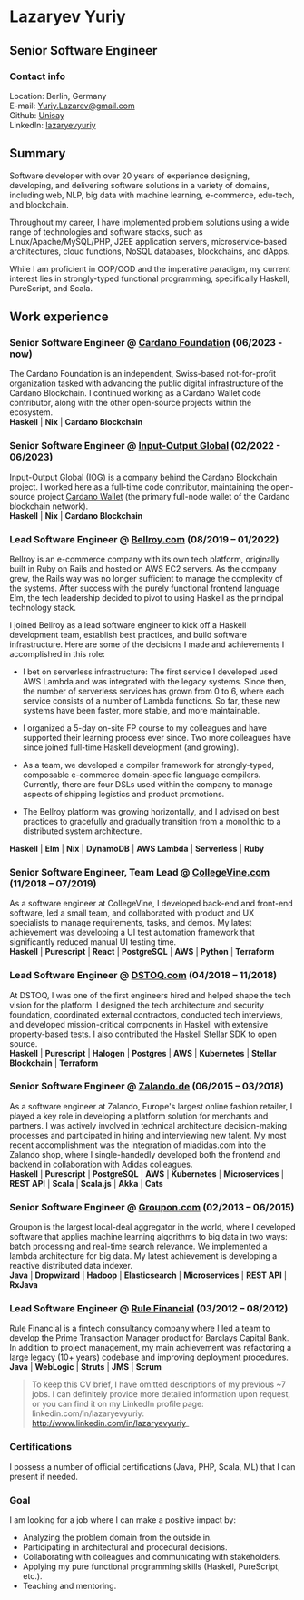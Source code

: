 # Lazaryev Yuriy

## Senior Software Engineer

### Contact info

Location: Berlin, Germany  
E-mail: <Yuriy.Lazarev@gmail.com>  
Github: [Unisay](https://github.com/Unisay)  
LinkedIn: [lazaryevyuriy](http://www.linkedin.com/in/lazaryevyuriy)

## Summary

Software developer with over 20 years of experience designing, developing, and
delivering software solutions in a variety of domains, including web, NLP, big
data with machine learning, e-commerce, edu-tech, and blockchain.

Throughout my career, I have implemented problem solutions using a wide range of
technologies and software stacks, such as Linux/Apache/MySQL/PHP, J2EE
application servers, microservice-based architectures, cloud functions, NoSQL
databases, blockchains, and dApps.

While I am proficient in OOP/OOD and the imperative paradigm, my current
interest lies in strongly-typed functional programming, specifically Haskell,
PureScript, and Scala.

## Work experience

### Senior Software Engineer @ [Cardano Foundation](https://cardano-foundation.org/) (06/2023 - now)

The Cardano Foundation is an independent, Swiss-based not-for-profit
organization tasked with advancing the public digital infrastructure of the
Cardano Blockchain. I continued working as a Cardano Wallet code contributor,
along with the other open-source projects within the ecosystem.  
**Haskell** | **Nix** | **Cardano Blockchain**

### Senior Software Engineer @ [Input-Output Global](https://iog.io/) (02/2022 - 06/2023)

Input-Output Global (IOG) is a company behind the Cardano Blockchain project. I
worked here as a full-time code contributor, maintaining the open-source project
[Cardano Wallet](https://github.com/cardano-foundation/cardano-wallet) (the
primary full-node wallet of the Cardano blockchain network).  
**Haskell** | **Nix** | **Cardano Blockchain**

### Lead Software Engineer @ [Bellroy.com](https://bellroy.com/) (08/2019 – 01/2022)

Bellroy is an e-commerce company with its own tech platform, originally built in
Ruby on Rails and hosted on AWS EC2 servers. As the company grew, the Rails way
was no longer sufficient to manage the complexity of the systems. After success
with the purely functional frontend language Elm, the tech leadership decided to
pivot to using Haskell as the principal technology stack.

I joined Bellroy as a lead software engineer to kick off a Haskell development
team, establish best practices, and build software infrastructure. Here are some
of the decisions I made and achievements I accomplished in this role:

- I bet on serverless infrastructure: The first service I developed used AWS
  Lambda and was integrated with the legacy systems. Since then, the number of
  serverless services has grown from 0 to 6, where each service consists of a
  number of Lambda functions. So far, these new systems have been faster, more
  stable, and more maintainable.

- I organized a 5-day on-site FP course to my colleagues and have supported
  their learning process ever since. Two more colleagues have since joined
  full-time Haskell development (and growing).

- As a team, we developed a compiler framework for strongly-typed, composable
  e-commerce domain-specific language compilers. Currently, there are four DSLs
  used within the company to manage aspects of shipping logistics and product
  promotions.

- The Bellroy platform was growing horizontally, and I advised on best practices
  to gracefully and gradually transition from a monolithic to a distributed
  system architecture.

**Haskell** | **Elm** | **Nix** | **DynamoDB** | **AWS Lambda** | **Serverless**
| **Ruby** ‌

### Senior Software Engineer, Team Lead @ [CollegeVine.com](https://www.collegevine.com/) (11/2018 – 07/2019)

As a software engineer at CollegeVine, I developed back-end and front-end
software, led a small team, and collaborated with product and UX specialists to
manage requirements, tasks, and demos. My latest achievement was developing a UI
test automation framework that significantly reduced manual UI testing time.  
**Haskell** | **Purescript** | **React** | **PostgreSQL** | **AWS** | **Python**
| **Terraform** ‌

### Lead Software Engineer @ [DSTOQ.com](https://dstoq.com/) (04/2018 – 11/2018)

At DSTOQ, I was one of the first engineers hired and helped shape the tech
vision for the platform. I designed the tech architecture and security
foundation, coordinated external contractors, conducted tech interviews, and
developed mission-critical components in Haskell with extensive property-based
tests. I also contributed the Haskell Stellar SDK to open source.  
**Haskell** | **Purescript** | **Halogen** | **Postgres** | **AWS** |
**Kubernetes** | **Stellar Blockchain** | **Terraform** ‌

### Senior Software Engineer @ [Zalando.de](https://www.zalando.de/) (06/2015 – 03/2018)

As a software engineer at Zalando, Europe's largest online fashion retailer, I
played a key role in developing a platform solution for merchants and partners.
I was actively involved in technical architecture decision-making processes and
participated in hiring and interviewing new talent. My most recent
accomplishment was the integration of miadidas.com into the Zalando shop, where
I single-handedly developed both the frontend and backend in collaboration with
Adidas colleagues.  
**Haskell** | **Purescript** | **PostgreSQL** | **AWS** | **Kubernetes** |
**Microservices** | **REST API** | **Scala** | **Scala.js** | **Akka** |
**Cats**

### Senior Software Engineer @ [Groupon.com](https://www.groupon.com/) (02/2013 – 06/2015)

Groupon is the largest local-deal aggregator in the world, where I developed
software that applies machine learning algorithms to big data in two ways: batch
processing and real-time search relevance. We implemented a lambda architecture
for big data. My latest achievement is developing a reactive distributed data
indexer.  
**Java** | **Dropwizard** | **Hadoop** | **Elasticsearch** | **Microservices** |
**REST API** | **RxJava**

### Lead Software Engineer @ [Rule Financial](http://www.rulefinancial.com/) (03/2012 – 08/2012)

Rule Financial is a fintech consultancy company where I led a team to develop
the Prime Transaction Manager product for Barclays Capital Bank. In addition to
project management, my main achievement was refactoring a large legacy (10+
years) codebase and improving deployment procedures.  
**Java** | **WebLogic** | **Struts** | **JMS** | **Scrum**


> To keep this CV brief, I have omitted descriptions of my previous ~7 jobs. I
> can definitely provide more detailed information upon request, or you can find
> it on my LinkedIn profile page: linkedin.com/in/lazaryevyuriy:
> http://www.linkedin.com/in/lazaryevyuriy_

### Certifications

I possess a number of official certifications (Java, PHP, Scala, ML) that I can
present if needed.

### Goal

I am looking for a job where I can make a positive impact by:

* Analyzing the problem domain from the outside in.
* Participating in architectural and procedural decisions.
* Collaborating with colleagues and communicating with stakeholders.
* Applying my pure functional programming skills (Haskell, PureScript, etc.).
* Teaching and mentoring.
